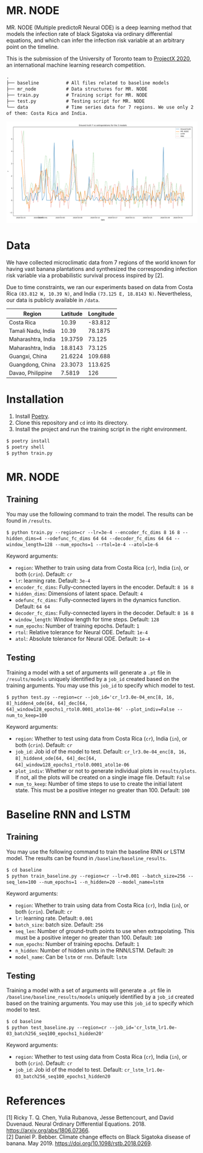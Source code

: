 # MR. NODE
MR. NODE (Multiple predictoR Neural ODE) is a deep learning method that models the infection rate of black Sigatoka via ordinary differential equations, and which can infer the infection risk variable at an arbitrary point on the timeline.

This is the submission of the University of Toronto team to [ProjectX 2020](https://www.projectx2020.com/), an international machine learning research competition.

```
.
├── baseline          # All files related to baseline models
├── mr_node           # Data structures for MR. NODE
├── train.py          # Training script for MR. NODE
├── test.py           # Testing script for MR. NODE 
└── data              # Time series data for 7 regions. We use only 2 of them: Costa Rica and India.
```

![Sample extrapolation result](/images/CR_100_2_cropped.png)

# Data
We have collected microclimatic data from 7 regions of the world known for having vast banana plantations and synthesized the corresponding infection risk variable via a probabilistic survival process inspired by [2].

Due to time constraints, we ran our experiments based on data from Costa Rica `(83.812 W, 10.39 N)`, and India `(73.125 E, 18.8143 N)`. Nevertheless, our data is publicly available in `/data`.

| Region             | Latitude | Longitude |
|--------------------|----------|-----------|
| Costa Rica         | 10.39    | -83.812   |
| Tamali Nadu, India | 10.39    | 78.1875   |
| Maharashtra, India | 19.3759  | 73.125    |
| Maharashtra, India | 18.8143  | 73.125    |
| Guangxi, China     | 21.6224  | 109.688   |
| Guangdong, China   | 23.3073  | 113.625   |
| Davao, Philippine  | 7.5819   | 126       |

# Installation
1. Install [Poetry](https://python-poetry.org/).
2. Clone this repository and `cd` into its directory.
3. Install the project and run the training script in the right environment.
```shell
$ poetry install
$ poetry shell
$ python train.py
```

# MR. NODE
## Training
You may use the following command to train the model. The results can be found in `/results`.
```shell
$ python train.py --region=cr --lr=3e-4 --encoder_fc_dims 8 16 8 --hidden_dims=4 --odefunc_fc_dims 64 64 --decoder_fc_dims 64 64 --window_length=128 --num_epochs=1 --rtol=1e-4 --atol=1e-6
```
Keyword arguments:
- `region`: Whether to train using data from Costa Rica (`cr`), India (`in`), or both (`crin`). Default: `cr`
- `lr`: learning rate. Default: `3e-4`
- `encoder_fc_dims`: Fully-connected layers in the encoder. Default: `8 16 8`
- `hidden_dims`: Dimensions of latent space. Default: `4`
- `odefunc_fc_dims`: Fully-connected layers in the dynamics function. Default: `64 64`
- `decoder_fc_dims`: Fully-connected layers in the decoder. Default: `8 16 8`
- `window_length`: Window length for time steps. Default: `128`
- `num_epochs`: Number of training epochs. Default: `1`
- `rtol`: Relative tolerance for Neural ODE. Default: `1e-4`
- `atol`: Absolute tolerance for Neural ODE. Default: `1e-4`

## Testing
Training a model with a set of arguments will generate a `.pt` file in `/results/models` uniquely identified by a `job_id` created based on the training arguments. You may use this `job_id` to specify which model to test.

```shell
$ python test.py --region=cr --job_id='cr_lr3.0e-04_enc[8, 16, 8]_hidden4_ode[64, 64]_dec[64, 64]_window128_epochs1_rtol0.0001_atol1e-06' --plot_indiv=False --num_to_keep=100
```
Keyword arguments:
- `region`: Whether to test using data from Costa Rica (`cr`), India (`in`), or both (`crin`). Default: `cr`
- `job_id`: Job id of the model to test. Default: `cr_lr3.0e-04_enc[8, 16, 8]_hidden4_ode[64, 64]_dec[64, 64]_window128_epochs1_rtol0.0001_atol1e-06`
- `plot_indiv`: Whether or not to generate individual plots in `results/plots`. If not, all the plots will be created on a single image file. Default: `False`
- `num_to_keep`: Number of time steps to use to create the initial latent state. This must be a positive integer no greater than 100.  Default: `100`

# Baseline RNN and LSTM
## Training
You may use the following command to train the baseline RNN or LSTM model. The results can be found in `/baseline/baseline_results`.
```shell
$ cd baseline
$ python train_baseline.py --region=cr --lr=0.001 --batch_size=256 --seq_len=100 --num_epochs=1 --n_hidden=20 --model_name=lstm
```
Keyword arguments:
- `region`: Whether to train using data from Costa Rica (`cr`), India (`in`), or both (`crin`). Default: `cr`
- `lr`: learning rate. Default: `0.001`
- `batch_size`: batch size. Default: `256`
- `seq_len`: Number of ground-truth points to use when extrapolating. This must be a positive integer no greater than 100.  Default: `100`
- `num_epochs`: Number of training epochs. Default: `1`
- `n_hidden`: Number of hidden units in the RNN/LSTM. Default: `20`
- `model_name`: Can be `lstm` or `rnn`. Default: `lstm`

## Testing
Training a model with a set of arguments will generate a `.pt` file in `/baseline/baseline_results/models` uniquely identified by a `job_id` created based on the training arguments. You may use this `job_id` to specify which model to test.

```shell
$ cd baseline
$ python test_baseline.py --region=cr --job_id='cr_lstm_lr1.0e-03_batch256_seq100_epochs1_hidden20'
```
Keyword arguments:
- `region`: Whether to test using data from Costa Rica (`cr`), India (`in`), or both (`crin`). Default: `cr`
- `job_id`: Job id of the model to test. Default: `cr_lstm_lr1.0e-03_batch256_seq100_epochs1_hidden20`

# References
[1] Ricky T. Q. Chen, Yulia Rubanova, Jesse Bettencourt, and David Duvenaud. Neural Ordinary Differential Equations. 2018. https://arxiv.org/abs/1806.07366. <br/>
[2] Daniel P. Bebber.  Climate change effects on Black Sigatoka disease of banana. May 2019. https://doi.org/10.1098/rstb.2018.0269.